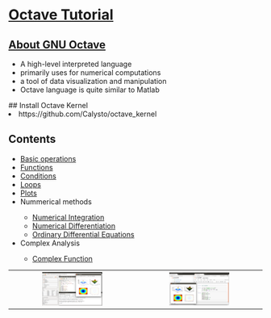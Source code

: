 # <a href='https://alamgirh.github.io/octave/index.html'> Octave Tutorial </a>
## <a href='https://www.gnu.org/software/octave/'>About GNU Octave </a>
<ul>
<li> A high-level interpreted language </li>
<li> primarily uses for numerical computations </li> 
<li> a tool of data visualization and manipulation </li> 
<li> Octave language is quite similar to Matlab </li> 
</ul>
## Install Octave Kernel
<li> https://github.com/Calysto/octave_kernel </li>

## Contents
<ul>
<li> <a href='https://alamgirh.github.io/octave/octaveBasic.slides.html'> Basic operations </a></li>
<li> <a href='https://alamgirh.github.io/octave/octaveFunctions.slides.html'> Functions </a> </li>
<li> <a href='https://alamgirh.github.io/octave/octaveConditions.slides.html'> Conditions </a> </li>
<li> <a href='https://alamgirh.github.io/octave/octaveLoops.slides.html'> Loops </a> </li>
<li> <a href='https://alamgirh.github.io/octave/octavePlots.slides.html'> Plots </a> </li>
<li> Nummerical methods </li>
<ul> 
  <li> <a href='https://alamgirh.github.io/octave/octaveIntegrations.slides.html'> Numerical Integration </a></li>
  <li> <a href='https://alamgirh.github.io/octave/octaveDifferentiation.slides.html'> Numerical Differentiation </a></li>
  <li> <a href='https://alamgirh.github.io/octave/octaveODE.slides.html'> Ordinary Differential Equations </a></li>
</ul>
<li> Complex Analysis</li>
<ul><li> <a href='https://alamgirh.github.io/octave/octaveComplex.slides.html'> Complex Function </a> </ul>
</ul>
</ul>

 <table style="width:100%">
  <tr>
    <th>
    <img src="images/octavePage.png" alt="Octave GUI" style="width:50%">
</th>
    <th>
    <img src="images/JupyterPage.png" alt="Jupyter" style="width:50%">
</th>
  </tr>
  </table> 
